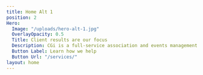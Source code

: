 ```yaml
---
title: Home Alt 1
position: 2
Hero:
  Image: "/uploads/hero-alt-1.jpg"
  OverlayOpacity: 0.5
  Title: Client results are our focus
  Description: CGi is a full-service association and events management company.
  Button Label: Learn how we help
  Button Url: "/services/"
layout: home
---
```



